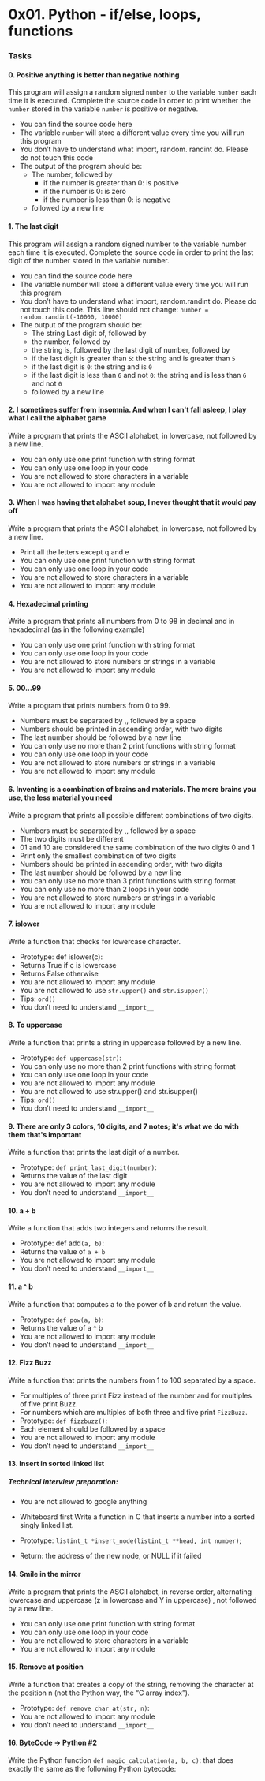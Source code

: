 # 0x01. Python - if/else, loops, functions

### Tasks

#### 0. Positive anything is better than negative nothing

This program will assign a random signed `number` to the variable `number` each time it is executed. Complete the source code in order to print whether the `number` stored in the variable `number` is positive or negative.

- You can find the source code here
- The variable `number` will store a different value every time you will run this program
- You don’t have to understand what import, random. randint do. Please do not touch this code
- The output of the program should be:
  - The number, followed by
    - if the number is greater than 0: is positive
    - if the number is 0: is zero
    - if the number is less than 0: is negative
  - followed by a new line

#### 1. The last digit

This program will assign a random signed number to the variable number each time it is executed. Complete the source code in order to print the last digit of the number stored in the variable number.

- You can find the source code here
- The variable number will store a different value every time you will run this program
- You don’t have to understand what import, random.randint do. Please do not touch this code. This line should not change: `number = random.randint(-10000, 10000)`
- The output of the program should be:
  - The string Last digit of, followed by
  - the number, followed by
  - the string is, followed by the last digit of number, followed by
  - if the last digit is greater than `5`: the string and is greater than `5`
  - if the last digit is `0`: the string and is `0`
  - if the last digit is less than `6` and not `0`: the string and is less than `6` and not `0`
  - followed by a new line

#### 2. I sometimes suffer from insomnia. And when I can't fall asleep, I play what I call the alphabet game

Write a program that prints the ASCII alphabet, in lowercase, not followed by a new line.

- You can only use one print function with string format
- You can only use one loop in your code
- You are not allowed to store characters in a variable
- You are not allowed to import any module

#### 3. When I was having that alphabet soup, I never thought that it would pay off

Write a program that prints the ASCII alphabet, in lowercase, not followed by a new line.

- Print all the letters except q and e
- You can only use one print function with string format
- You can only use one loop in your code
- You are not allowed to store characters in a variable
- You are not allowed to import any module

#### 4. Hexadecimal printing

Write a program that prints all numbers from 0 to 98 in decimal and in hexadecimal (as in the following example)

- You can only use one print function with string format
- You can only use one loop in your code
- You are not allowed to store numbers or strings in a variable
- You are not allowed to import any module

#### 5. 00...99

Write a program that prints numbers from 0 to 99.

- Numbers must be separated by ,, followed by a space
- Numbers should be printed in ascending order, with two digits
- The last number should be followed by a new line
- You can only use no more than 2 print functions with string format
- You can only use one loop in your code
- You are not allowed to store numbers or strings in a variable
- You are not allowed to import any module

#### 6. Inventing is a combination of brains and materials. The more brains you use, the less material you need

Write a program that prints all possible different combinations of two digits.

- Numbers must be separated by ,, followed by a space
- The two digits must be different
- 01 and 10 are considered the same combination of the two digits 0 and 1
- Print only the smallest combination of two digits
- Numbers should be printed in ascending order, with two digits
- The last number should be followed by a new line
- You can only use no more than 3 print functions with string format
- You can only use no more than 2 loops in your code
- You are not allowed to store numbers or strings in a variable
- You are not allowed to import any module

#### 7. islower

Write a function that checks for lowercase character.

- Prototype: def islower(c):
- Returns True if c is lowercase
- Returns False otherwise
- You are not allowed to import any module
- You are not allowed to use `str.upper()` and `str.isupper()`
- Tips: `ord()`
- You don’t need to understand `__import__`

#### 8. To uppercase

Write a function that prints a string in uppercase followed by a new line.

- Prototype: `def uppercase(str)`:
- You can only use no more than 2 print functions with string format
- You can only use one loop in your code
- You are not allowed to import any module
- You are not allowed to use str.upper() and str.isupper()
- Tips: `ord()`
- You don’t need to understand `__import__`

#### 9. There are only 3 colors, 10 digits, and 7 notes; it's what we do with them that's important

Write a function that prints the last digit of a number.

- Prototype: `def print_last_digit(number)`:
- Returns the value of the last digit
- You are not allowed to import any module
- You don’t need to understand `__import__`

#### 10. a + b

Write a function that adds two integers and returns the result.

- Prototype: def add`(a, b)`:
- Returns the value of `a + b`
- You are not allowed to import any module
- You don’t need to understand `__import__`

#### 11. a ^ b

Write a function that computes a to the power of b and return the value.

- Prototype: `def pow(a, b)`:
- Returns the value of a ^ b
- You are not allowed to import any module
- You don’t need to understand `__import__`

#### 12. Fizz Buzz

Write a function that prints the numbers from 1 to 100 separated by a space.

- For multiples of three print Fizz instead of the number and for multiples of five print Buzz.
- For numbers which are multiples of both three and five print `FizzBuzz`.
- Prototype: `def fizzbuzz()`:
- Each element should be followed by a space
- You are not allowed to import any module
- You don’t need to understand `__import__`

#### 13. Insert in sorted linked list

##### Technical interview preparation:

- You are not allowed to google anything
- Whiteboard first
  Write a function in C that inserts a number into a sorted singly linked list.

- Prototype: `listint_t *insert_node(listint_t **head, int number)`;
- Return: the address of the new node, or NULL if it failed

#### 14. Smile in the mirror

Write a program that prints the ASCII alphabet, in reverse order, alternating lowercase and uppercase (z in lowercase and Y in uppercase) , not followed by a new line.

- You can only use one print function with string format
- You can only use one loop in your code
- You are not allowed to store characters in a variable
- You are not allowed to import any module

#### 15. Remove at position

Write a function that creates a copy of the string, removing the character at the position n (not the Python way, the “C array index”).

- Prototype: `def remove_char_at(str, n)`:
- You are not allowed to import any module
- You don’t need to understand `__import__`

#### 16. ByteCode -> Python #2

Write the Python function `def magic_calculation(a, b, c)`: that does exactly the same as the following Python bytecode:
